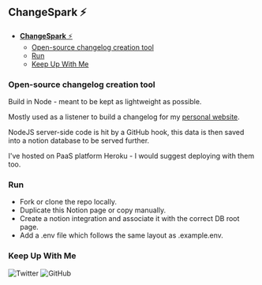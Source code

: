 ## **ChangeSpark** ⚡

- [**ChangeSpark** ⚡](#changespark-)
  - [Open-source changelog creation tool](#open-source-changelog-creation-tool)
  - [Run](#run)
  - [Keep Up With Me](#keep-up-with-me)

### Open-source changelog creation tool

Build in Node - meant to be kept as lightweight as possible.

Mostly used as a listener to build a changelog for my [personal website](https://github.com/aleemrehman/aleem-next-blog).

NodeJS server-side code is hit by a GitHub hook, this data is then saved into a notion database to be served further.

I've hosted on PaaS platform Heroku - I would suggest deploying with them too.

### Run

- Fork or clone the repo locally.
- Duplicate this Notion page or copy manually.
- Create a notion integration and associate it with the correct DB root page.
- Add a .env file which follows the same layout as .example.env.

### Keep Up With Me

![Twitter](https://img.shields.io/twitter/follow/almrhmn?style=social)
![GitHub](https://img.shields.io/github/followers/aleemrehman?style=social)
